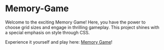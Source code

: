 # **Memory-Game**

Welcome to the exciting Memory Game! Here, you have the power to choose grid sizes and engage in thrilling gameplay. This project shines with a special emphasis on style through CSS.

Experience it yourself and play here: [Memory Game](https://memory-game-omega-three.vercel.app/)!
